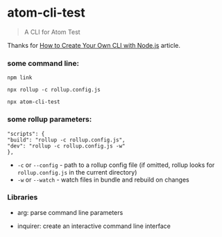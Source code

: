 # atom-cli-test

> A CLI for Atom Test

Thanks for [How to Create Your Own CLI with Node.js](https://javascript.plainenglish.io/how-to-create-your-own-cli-with-node-js-9004091a64d5) article.


### some command line:

```
npm link
```

```
npx rollup -c rollup.config.js
```

```
npx atom-cli-test
```


### some rollup parameters:
```
"scripts": {
"build": "rollup -c rollup.config.js",
"dev": "rollup -c rollup.config.js -w"
},
```

- `-c` or `--config` - path to a rollup config file (if omitted, rollup looks for `rollup.config.js` in the current directory)
- `-w` or `--watch` - watch files in bundle and rebuild on changes


### Libraries
- arg: parse command line parameters

- inquirer: create an interactive command line interface

